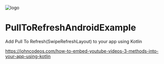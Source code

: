 ![logo](https://i.imgur.com/Dv73hCk.png)
# PullToRefreshAndroidExample
Add Pull To Refresh(SwipeRefreshLayout) to your app using Kotlin

https://johncodeos.com/how-to-embed-youtube-videos-3-methods-into-your-app-using-kotlin
